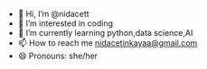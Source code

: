 - 👋 Hi, I’m @nidacett
- 👀 I’m interested in coding
- 🌱 I’m currently learning python,data science,AI
- 📫 How to reach me nidacetinkayaa@gmail.com
- 😄 Pronouns: she/her

<!---
nidacett/nidacett is a ✨ special ✨ repository because its `README.md` (this file) appears on your GitHub profile.
You can click the Preview link to take a look at your changes.
--->
